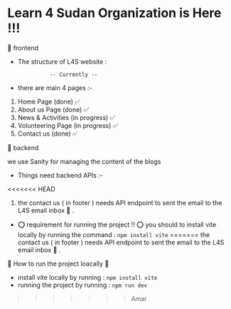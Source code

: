 # Learn 4 Sudan Organization is Here !!!

🔵 frontend

- The structure of L4S website :

                -- Currently --

- there are main 4 pages :-

1. Home Page (done) ✅
2. About us Page (done) ✅
3. News & Activities (in progress) ✅
4. Volunteering Page (in progress) ✅
5. Contact us (done) ✅



🔵 backend

we use Sanity for managing the content of the blogs

- Things need backend APIs :-

<<<<<<< HEAD
1. the contact us ( in footer ) needs API endpoint to sent the email to the L4S email inbox 📧 .


- ⭕ requirement for running the project !! ⭕
  you should to install vite locally by running the command :
  `npm install vite`
=======
the contact us ( in footer ) needs API endpoint to sent the email to the L4S email inbox 📧 .



🚀 How to run the project loacally 🚀
- install vite locally by running : `npm install vite`
- running the project by running : `npm run dev`
>>>>>>> Amar
